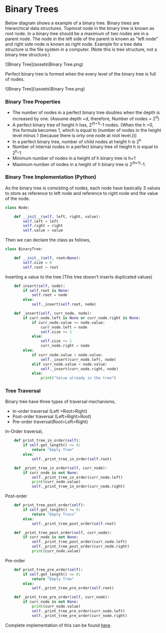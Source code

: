 # Binary Trees



Below diagram shows a example of a binary tree. Binary trees are hierarchical data structures. Topmost node in the binary tree is known as root node. In a binary tree should be a maximum of two nodes are in a parent node. The node in the left side of the parent is known as "left node" and right side node is known as right node. Example for a tree data structure is  the file system in a computer. (Note this is tree structure, not a binary tree structure.)



![Binary Tree](assets\Binary Tree.png)



Perfect binary tree is formed when the every level of the binary tree is full of nodes.



![Binary Tree](\assets\Binary Tree.png)

### Binary Tree Properties

- The number of nodes in a perfect binary tree doubles when the depth is increased by one. (Assume depth =d, therefore, Number of nodes = 2<sup>d</sup>)
- A perfect binary tree of height h has, 2<sup>(h+1)</sup>-1 nodes. (When the h =0, this formula becomes 1, which is equal to (number of nodes in the height level minus 1 (because there is only one node at root level.)))
- In a perfect binary tree, number of child nodes at height h is 2<sup>h</sup>
- Number of internal nodes in a perfect binary tree of height h is equal to 2<sup>h</sup>-1
- Minimum number of nodes in a height of h binary tree is h+1
- Maximum number of nodes in a height of h binary tree is  2<sup>(h+1)</sup>-1.

### Binary Tree Implementation (Python)

As the binary tree is consisting of nodes, each node have basically 3 values to store as reference to left node and reference to right node and the value of the node.

```python
class Node:

    def __init__(self, left, right, value):
        self.left = left
        self.right = right
        self.value = value
```

Then we can declare the class as follows,

```python
class BinaryTree:

    def __init__(self, root=None):
        self.size = 0
        self.root = root

```

Inserting a value to the tree.(This tree doesn't inserts duplicated values)

```python
    def insert(self, node):
        if self.root is None:
            self.root = node
        else:
            self._insert(self.root, node)

    def _insert(self, curr_node, node):
        if curr_node.left is None or curr_node.right is None:
            if curr_node.value >= node.value:
                curr_node.left = node
                self.size += 1
            else:
                self.size += 1
                curr_node.right = node
        else:
            if curr_node.value > node.value:
                self._insert(curr_node.left, node)
            elif curr_node.value < node.value:
                self._insert(curr_node.right, node)
            else:
                print("Value already in the tree")

```

### Tree Traversal

Binary tree have three types of traversal mechanisms,

- In-order traversal (Left >Root>Right)
- Post-order traversal (Left>Right>Root)
- Pre-order traversal(Root>Left>Right)

In-Order traversal,

```python
    def print_tree_in_order(self):
        if self.get_length() <= 0:
            return "Empty Tree"
        else:
            self._print_tree_in_order(self.root)

    def _print_tree_in_order(self, curr_node):
        if curr_node is not None:
            self._print_tree_in_order(curr_node.left)
            print(curr_node.value)
            self._print_tree_in_order(curr_node.right)
```

Post-order

```python
    def print_tree_post_order(self):
        if self.get_length() <= 0:
            return "Empty Tress"
        else:
            self._print_tree_post_order(self.root)

    def _print_tree_post_order(self, curr_node):
        if curr_node is not None:
            self._print_tree_post_order(curr_node.left)
            self._print_tree_post_order(curr_node.right)
            print(curr_node.value)
```

Pre-order

```python
    def print_tree_pre_order(self):
        if self.get_length() <= 0:
            return "Empty Tree"
        else:
            self._print_tree_pre_order(self.root)

    def _print_tree_pre_order(self, curr_node):
        if curr_node is not None:
            print(curr_node.value)
            self._print_tree_pre_order(curr_node.left)
            self._print_tree_pre_order(curr_node.right)
```

Complete implementation of this can be found [here](https://github.com/erandakarachchi/pydsa/blob/master/binary_tree.py).